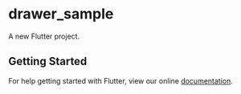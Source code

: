 # drawer_sample

A new Flutter project.

## Getting Started

For help getting started with Flutter, view our online
[documentation](https://flutter.io/).
